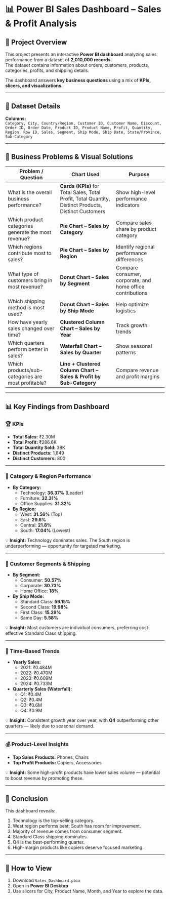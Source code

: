 # 📊 Power BI Sales Dashboard – Sales & Profit Analysis

## 📌 Project Overview
This project presents an interactive **Power BI dashboard** analyzing sales performance from a dataset of **2,010,000 records**.  
The dataset contains information about orders, customers, products, categories, profits, and shipping details.

The dashboard answers **key business questions** using a mix of **KPIs, slicers, and visualizations**.

---

## 📂 Dataset Details
**Columns:**  
`Category, City, Country/Region, Customer ID, Customer Name, Discount, Order ID, Order Date, Product ID, Product Name, Profit, Quantity, Region, Row ID, Sales, Segment, Ship Mode, Ship Date, State/Province, Sub-Category`

---

## 🎯 Business Problems & Visual Solutions

| Problem / Question | Chart Used | Purpose |
|--------------------|-----------|---------|
| What is the overall business performance? | **Cards (KPIs)** for Total Sales, Total Profit, Total Quantity, Distinct Products, Distinct Customers | Show high-level performance indicators |
| Which product categories generate the most revenue? | **Pie Chart – Sales by Category** | Compare sales share by product category |
| Which regions contribute most to sales? | **Pie Chart – Sales by Region** | Identify regional performance differences |
| What type of customers bring in most revenue? | **Donut Chart – Sales by Segment** | Compare consumer, corporate, and home office contributions |
| Which shipping method is most used? | **Donut Chart – Sales by Ship Mode** | Help optimize logistics |
| How have yearly sales changed over time? | **Clustered Column Chart – Sales by Year** | Track growth trends |
| Which quarters perform better in sales? | **Waterfall Chart – Sales by Quarter** | Show seasonal patterns |
| Which products/sub-categories are most profitable? | **Line + Clustered Column Chart – Sales & Profit by Sub-Category** | Compare revenue and profit margins |

---

## 📊 Key Findings from Dashboard

### 🏆 KPIs
- **Total Sales:** ₹2.30M  
- **Total Profit:** ₹286.6K  
- **Total Quantity Sold:** 38K  
- **Distinct Products:** 1,849  
- **Distinct Customers:** 800  

---

### 📂 Category & Region Performance
- **By Category:**
  - Technology: **36.37%** (Leader)
  - Furniture: **32.31%**
  - Office Supplies: **31.32%**
- **By Region:**
  - West: **31.56%** (Top)
  - East: **29.6%**
  - Central: **21.8%**
  - South: **17.04%** (Lowest)

💡 **Insight:** Technology dominates sales. The South region is underperforming — opportunity for targeted marketing.

---

### 🛒 Customer Segments & Shipping
- **By Segment:**
  - Consumer: **50.57%**
  - Corporate: **30.73%**
  - Home Office: **18%**
- **By Ship Mode:**
  - Standard Class: **59.15%**
  - Second Class: **19.98%**
  - First Class: **15.29%**
  - Same Day: **5.58%**

💡 **Insight:** Most customers are individual consumers, preferring cost-effective Standard Class shipping.

---

### 📅 Time-Based Trends
- **Yearly Sales:**
  - 2021: ₹0.484M  
  - 2022: ₹0.470M  
  - 2023: ₹0.609M  
  - 2024: ₹0.733M
- **Quarterly Sales (Waterfall):**
  - Q1: ₹0.4M  
  - Q2: ₹0.4M  
  - Q3: ₹0.6M  
  - Q4: ₹0.9M

💡 **Insight:** Consistent growth year over year, with **Q4** outperforming other quarters — likely due to seasonal demand.

---

### 💰 Product-Level Insights
- **Top Sales Products:** Phones, Chairs  
- **Top Profit Products:** Copiers, Accessories  

💡 **Insight:** Some high-profit products have lower sales volume — potential to boost revenue by promoting these.

---

## 📌 Conclusion
This dashboard reveals:
1. Technology is the top-selling category.
2. West region performs best; South has room for improvement.
3. Majority of revenue comes from consumer segment.
4. Standard Class shipping dominates.
5. Q4 is the best-performing quarter.
6. High-margin products like copiers deserve focused marketing.

---

## 🚀 How to View
1. Download `Sales_Dashboard.pbix`
2. Open in **Power BI Desktop**
3. Use slicers for City, Product Name, Month, and Year to explore the data.


